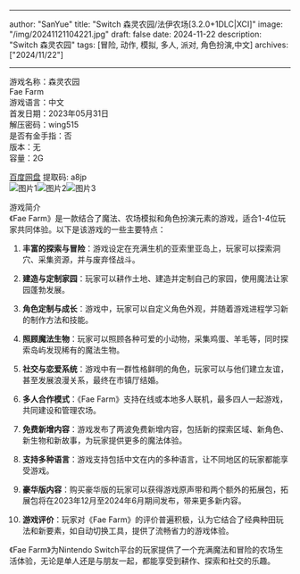 
---
author: "SanYue"
title: "Switch 森灵农园/法伊农场[3.2.0+1DLC|XCI]"
image: "/img/20241121104221.jpg"
draft: false
date: 2024-11-22
description: "Switch 森灵农园"
tags: [冒险, 动作, 模拟, 多人, 派对, 角色扮演,中文]
archives: ["2024/11/22"]

---

游戏名称：森灵农园   
Fae Farm    
游戏语言：中文  
首发日期：2023年05月31日  
解压密码：wing515  
是否有金手指：否  
版本：无   
容量：2G

[百度网盘](https://pan.baidu.com/s/1xQbMP6-IOL1dA2CfsS6tgg) 提取码: a8jp  
![图片1](/img/d88a56.jpg)![图片2](/img/62dd8a.jpg)![图片3](/img/e1a7ec.jpg)  

游戏简介  
《Fae Farm》是一款结合了魔法、农场模拟和角色扮演元素的游戏，适合1-4位玩家共同体验。以下是该游戏的一些主要特点：

1. **丰富的探索与冒险**：游戏设定在充满生机的亚索里亚岛上，玩家可以探索洞穴、采集资源，并与废弃怪战斗。

2. **建造与定制家园**：玩家可以耕作土地、建造并定制自己的家园，使用魔法让家园蓬勃发展。

3. **角色定制与成长**：游戏中，玩家可以自定义角色外观，并随着游戏进程学习新的制作方法和技能。

4. **照顾魔法生物**：玩家可以照顾各种可爱的小动物，采集鸡蛋、羊毛等，同时探索岛屿发现稀有的魔法生物。

5. **社交与恋爱系统**：游戏中有一群性格鲜明的角色，玩家可以与他们建立友谊，甚至发展浪漫关系，最终在市镇厅结婚。

6. **多人合作模式**：《Fae Farm》支持在线或本地多人联机，最多四人一起游戏，共同建设和管理农场。

7. **免费新增内容**：游戏发布了两波免费新增内容，包括新的探索区域、新角色、新生物和新故事，为玩家提供更多的魔法体验。

8. **支持多种语言**：游戏支持包括中文在内的多种语言，让不同地区的玩家都能享受游戏。

9. **豪华版内容**：购买豪华版的玩家可以获得游戏原声带和两个额外的拓展包，拓展包将在2023年12月至2024年6月期间发布，带来更多新内容。

10. **游戏评价**：玩家对《Fae Farm》的评价普遍积极，认为它结合了经典种田玩法和新要素，如自动切换工具，提供了流畅省力的游戏体验。

《Fae Farm》为Nintendo Switch平台的玩家提供了一个充满魔法和冒险的农场生活体验，无论是单人还是与朋友一起，都能享受到耕作、探索和社交的乐趣。

